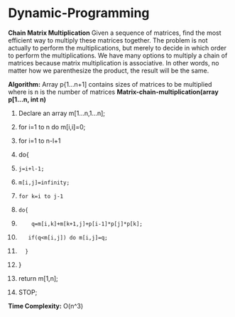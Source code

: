 # Dynamic-Programming


**Chain Matrix Multiplication**
Given a sequence of matrices, find the most efficient way to multiply these matrices together. The problem is not actually to perform the multiplications, but merely to decide in which order to perform the multiplications.
We have many options to multiply a chain of matrices because matrix multiplication is associative. In other words, no matter how we parenthesize the product, the result will be the same.


**Algorithm:**
Array p{1...n+1] contains sizes of matrices to be multiplied where is n is the number of matrices
**Matrix-chain-multiplication(array p[1...n, int n)**
 1. Declare an array m[1...n,1...n];
 
 
 2. for i=1 to n do m[i,i]=0;
 
 
 3. for  i=1 to n-l+1 
 
 4. do{
 
 5.     j=i+l-1;
 
 6.     m[i,j]=infinity;
 
 7.     for k=i to j-1 
 
 8.     do{
 
 9.         q=m[i,k]+m[k+1,j]+p[i-1]*p[j]*p[k];
 
 10.        if(q<m[i,j]) do m[i,j]=q;
 
 11.       }
 
 12.  }
 
 
 13.  return m[1,n];
 
 
 14. STOP;
 
 **Time Complexity:** O(n^3)
 

